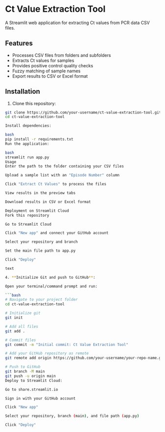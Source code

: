 # Ct Value Extraction Tool

A Streamlit web application for extracting Ct values from PCR data CSV files.

## Features

- Processes CSV files from folders and subfolders
- Extracts Ct values for samples
- Provides positive control quality checks
- Fuzzy matching of sample names
- Export results to CSV or Excel format

## Installation

1. Clone this repository:
```bash
git clone https://github.com/your-username/ct-value-extraction-tool.git
cd ct-value-extraction-tool

Install dependencies:

bash
pip install -r requirements.txt
Run the application:

bash
streamlit run app.py
Usage
Enter the path to the folder containing your CSV files

Upload a sample list with an "Episode Number" column

Click "Extract Ct Values" to process the files

View results in the preview tabs

Download results in CSV or Excel format

Deployment on Streamlit Cloud
Fork this repository

Go to Streamlit Cloud

Click "New app" and connect your GitHub account

Select your repository and branch

Set the main file path to app.py

Click "Deploy"

text

4. **Initialize Git and push to GitHub**:

Open your terminal/command prompt and run:

```bash
# Navigate to your project folder
cd ct-value-extraction-tool

# Initialize git
git init

# Add all files
git add .

# Commit files
git commit -m "Initial commit: Ct Value Extraction Tool"

# Add your GitHub repository as remote
git remote add origin https://github.com/your-username/your-repo-name.git

# Push to GitHub
git branch -M main
git push -u origin main
Deploy to Streamlit Cloud:

Go to share.streamlit.io

Sign in with your GitHub account

Click "New app"

Select your repository, branch (main), and file path (app.py)

Click "Deploy"